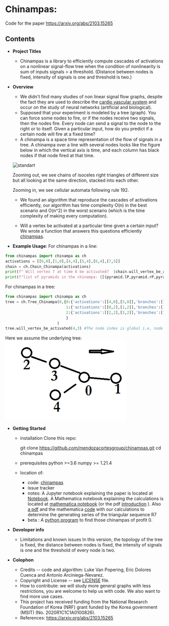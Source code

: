 # Chinampas:
Code for the paper https://arxiv.org/abs/2103.15265


## Contents


* **Project Titles**
  - Chinampas is a library to efficiently compute cascades of activations on a nonlinear signal-flow tree when the condition of nonlinearity is sum of inputs signals > a threshold. (Distance between nodes is fixed, intensity of signals is one and threshold is two.)


* **Overview**
  - We didn't find many studies of non linear signal flow graphs, despite the fact they are used to describe the [cardio vascular system](https://en.wikipedia.org/wiki/Signal-flow_graph#:~:text=Nonlinear%20flow%20graphs) and occur on the study of neural networks (artificial and biological).
  - Supposed that your experiment is modeled by a tree (graph). You can force some nodes to fire, or if the nodes receive two signals, then the nodes fire. Every node can send a signal to the node to the right or to itself.  Given a particular input, how do you predict if a certain node will fire at a fixed time?
  - A chinampa is a space time representation of the flow of signals in a tree. A chinampa over a line with several nodes looks like the figure below in which the vertical axis is time, and each column has black nodes if that node fired at that time.

  ![standart](https://user-images.githubusercontent.com/18435221/112927159-8c8d2100-90e2-11eb-93a0-69e93edf529b.png)

  Zooming out, we see chains of isoceles right triangles of different size but all looking at the same direction, stacked into each other.

  Zooming in, we see cellular automata following rule 192.

  - We found an algorithm that reproduce the cascades of activations efficiently, our algorithm has time complexity O(n) in the best scenario and O(n^2) in the worst scenario (which is the time complexity of making every computation).

  - Will a vertex be activated at a particular time given a certain input?
    We wrote a function that answers this questions efficiently [chinampas](chinampa/chinampa.py).

* **Example Usage**: 
For chinampas in a line:
```python
from chinampas import chinampa as ch
activations = [[0,0],[1,0],[4,4],[5,4],[6,4],[7,5]]
chain = ch.Chain_Chinampa(activations)
print(f" Will vertex 7 at time 6 be activated?  {chain.will_vertex_be_activated(7,6)} ")
print(f"list of pyramids in the chinampa: {[(pyramid.lP,pyramid.rP,pyramid.time) for pyramid in chain.pyramids]}")
```
For chinampas in a tree:


```python
from chinampas import chinampa as ch
tree = ch.Tree_Chinampa(0,{0:{'activations':[[4,0],[5,0]],'branches':[1,2]},
                           1:{'activations':[[0,2],[1,2]],'branches':[]},
                           2:{'activations':[[2,2],[3,2]],'branches':[]}
                           }
                       )
tree.will_vertex_be_activated(4,3) #The node index is global i.e, node 0 is in branch 1, node 2 in branch 2, etc. -Luke
```
Here we assume the underlying tree:
  ![tree](notes/img/underlyingtree.png)

   

* **Getting Started**
  - installation
    Clone this repo:
 
    git clone https://github.com/mendozacortesgroup/chinampas.git
    cd chinampas
  - prerequisites
    python >=3.6
    numpy >= 1.21.4 

  - location of:
    - code: [chinampas](chinampas)
    - issue tracker
    - notes: A Jupyter notebook explaining the paper is located at  [Notebook](Chinampas.ipynb). A Mathematica notebook explaining the calculations is located at [mathematica notebook](Introduction.nb) (or the pdf [introduction](introduction.pdf) ). Also [a pdf](R7.pdf) and the mathematica [code](Computation_of_R7.nb) with our calculations to determine the generating series of the triangular sequence R7     
    - beta : A [python program](chinampa/profit.py) to find those chinampas of profit 0.



* **Developer info**
  - Limitations and known issues
    In this version, the topology of the tree is fixed, the distance between nodes is fixed, the intensity of signals is one and the threshold of every node is two.   


* **Colophon**
  - Credits -- code and algorithm: Luke Van Popering, Eric Dolores Cuenca and Antonio Arciniega-Nevarez.
  - Copyright and License -- see [LICENSE](LICENSE) file.
  - How to contribute: we will study more general graphs with less restrictions, you are welcome to help us with code. We also want to find more use cases.
  - This project has received funding from the National Research Foundation of Korea (NRF) grant funded by the Korea government (MSIT) (No. 2020R1C1C1A0100826).
  - References:  https://arxiv.org/abs/2103.15265